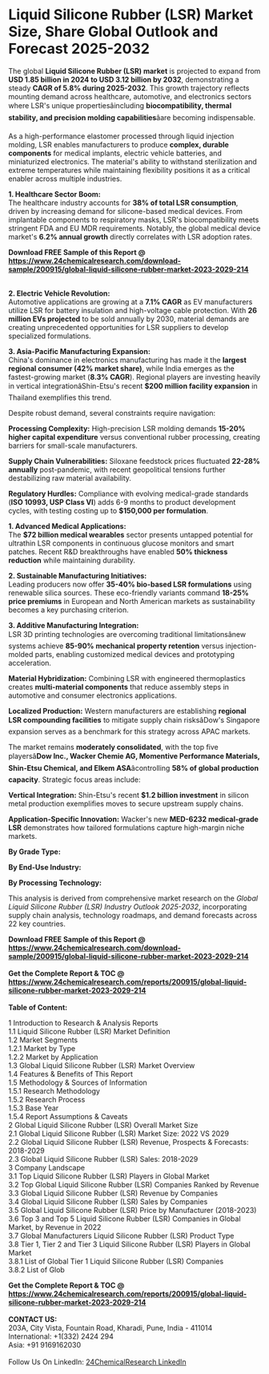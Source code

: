 <h1>Liquid Silicone Rubber (LSR) Market Size, Share Global Outlook and Forecast 2025-2032</h1><p>The global <strong>Liquid Silicone Rubber (LSR) market</strong> is projected to expand from <strong>USD 1.85 billion in 2024 to USD 3.12 billion by 2032</strong>, demonstrating a steady <strong>CAGR of 5.8% during 2025-2032</strong>. This growth trajectory reflects mounting demand across healthcare, automotive, and electronics sectors where LSR's unique propertiesâincluding <strong>biocompatibility, thermal stability, and precision molding capabilities</strong>âare becoming indispensable.</p><p>As a high-performance elastomer processed through liquid injection molding, LSR enables manufacturers to produce <strong>complex, durable components</strong> for medical implants, electric vehicle batteries, and miniaturized electronics. The material's ability to withstand sterilization and extreme temperatures while maintaining flexibility positions it as a critical enabler across multiple industries.</p><p><strong>1. Healthcare Sector Boom:</strong><br>
The healthcare industry accounts for <strong>38% of total LSR consumption</strong>, driven by increasing demand for silicone-based medical devices. From implantable components to respiratory masks, LSR's biocompatibility meets stringent FDA and EU MDR requirements. Notably, the global medical device market's <strong>6.2% annual growth</strong> directly correlates with LSR adoption rates.</p><div><b>Download FREE Sample of this Report @ 
            <a href="https://www.24chemicalresearch.com/download-sample/200915/global-liquid-silicone-rubber-market-2023-2029-214">
            https://www.24chemicalresearch.com/download-sample/200915/global-liquid-silicone-rubber-market-2023-2029-214</a></b></div><br><p><strong>2. Electric Vehicle Revolution:</strong><br>
Automotive applications are growing at a <strong>7.1% CAGR</strong> as EV manufacturers utilize LSR for battery insulation and high-voltage cable protection. With <strong>26 million EVs projected</strong> to be sold annually by 2030, material demands are creating unprecedented opportunities for LSR suppliers to develop specialized formulations.</p><p><strong>3. Asia-Pacific Manufacturing Expansion:</strong><br>
China's dominance in electronics manufacturing has made it the <strong>largest regional consumer (42% market share)</strong>, while India emerges as the fastest-growing market (<strong>8.3% CAGR</strong>). Regional players are investing heavily in vertical integrationâShin-Etsu's recent <strong>$200 million facility expansion</strong> in Thailand exemplifies this trend.</p><p>Despite robust demand, several constraints require navigation:</p><p><strong>Processing Complexity:</strong> High-precision LSR molding demands <strong>15-20% higher capital expenditure</strong> versus conventional rubber processing, creating barriers for small-scale manufacturers.</p><p><strong>Supply Chain Vulnerabilities:</strong> Siloxane feedstock prices fluctuated <strong>22-28% annually</strong> post-pandemic, with recent geopolitical tensions further destabilizing raw material availability.</p><p><strong>Regulatory Hurdles:</strong> Compliance with evolving medical-grade standards (<strong>ISO 10993, USP Class VI</strong>) adds 6-9 months to product development cycles, with testing costing up to <strong>$150,000 per formulation</strong>.</p><p><strong>1. Advanced Medical Applications:</strong><br>
The <strong>$72 billion medical wearables</strong> sector presents untapped potential for ultrathin LSR components in continuous glucose monitors and smart patches. Recent R&amp;D breakthroughs have enabled <strong>50% thickness reduction</strong> while maintaining durability.</p><p><strong>2. Sustainable Manufacturing Initiatives:</strong><br>
Leading producers now offer <strong>35-40% bio-based LSR formulations</strong> using renewable silica sources. These eco-friendly variants command <strong>18-25% price premiums</strong> in European and North American markets as sustainability becomes a key purchasing criterion.</p><p><strong>3. Additive Manufacturing Integration:</strong><br>
LSR 3D printing technologies are overcoming traditional limitationsânew systems achieve <strong>85-90% mechanical property retention</strong> versus injection-molded parts, enabling customized medical devices and prototyping acceleration.</p><p><strong>Material Hybridization:</strong> Combining LSR with engineered thermoplastics creates <strong>multi-material components</strong> that reduce assembly steps in automotive and consumer electronics applications.</p><p><strong>Localized Production:</strong> Western manufacturers are establishing <strong>regional LSR compounding facilities</strong> to mitigate supply chain risksâDow's Singapore expansion serves as a benchmark for this strategy across APAC markets.</p><p>The market remains <strong>moderately consolidated</strong>, with the top five playersâ<strong>Dow Inc., Wacker Chemie AG, Momentive Performance Materials, Shin-Etsu Chemical, and Elkem ASA</strong>âcontrolling <strong>58% of global production capacity</strong>. Strategic focus areas include:</p><p><strong>Vertical Integration:</strong> Shin-Etsu's recent <strong>$1.2 billion investment</strong> in silicon metal production exemplifies moves to secure upstream supply chains.</p><p><strong>Application-Specific Innovation:</strong> Wacker's new <strong>MED-6232 medical-grade LSR</strong> demonstrates how tailored formulations capture high-margin niche markets.</p><p><strong>By Grade Type:</strong></p><p><strong>By End-Use Industry:</strong></p><p><strong>By Processing Technology:</strong></p><p>This analysis is derived from comprehensive market research on the <em>Global Liquid Silicone Rubber (LSR) Industry Outlook 2025-2032</em>, incorporating supply chain analysis, technology roadmaps, and demand forecasts across 22 key countries.</p><div><b>Download FREE Sample of this Report @ 
            <a href="https://www.24chemicalresearch.com/download-sample/200915/global-liquid-silicone-rubber-market-2023-2029-214">
            https://www.24chemicalresearch.com/download-sample/200915/global-liquid-silicone-rubber-market-2023-2029-214</a></b></div><br><div><b>Get the Complete Report & TOC @ 
            <a href="https://www.24chemicalresearch.com/reports/200915/global-liquid-silicone-rubber-market-2023-2029-214">
            https://www.24chemicalresearch.com/reports/200915/global-liquid-silicone-rubber-market-2023-2029-214</a></b></div><br>
            <b>Table of Content:</b><p>1 Introduction to Research & Analysis Reports<br />
    1.1 Liquid Silicone Rubber (LSR) Market Definition<br />
    1.2 Market Segments<br />
        1.2.1 Market by Type<br />
        1.2.2 Market by Application<br />
    1.3 Global Liquid Silicone Rubber (LSR) Market Overview<br />
    1.4 Features & Benefits of This Report<br />
    1.5 Methodology & Sources of Information<br />
        1.5.1 Research Methodology<br />
        1.5.2 Research Process<br />
        1.5.3 Base Year<br />
        1.5.4 Report Assumptions & Caveats<br />
2 Global Liquid Silicone Rubber (LSR) Overall Market Size<br />
    2.1 Global Liquid Silicone Rubber (LSR) Market Size: 2022 VS 2029<br />
    2.2 Global Liquid Silicone Rubber (LSR) Revenue, Prospects & Forecasts: 2018-2029<br />
    2.3 Global Liquid Silicone Rubber (LSR) Sales: 2018-2029<br />
3 Company Landscape<br />
    3.1 Top Liquid Silicone Rubber (LSR) Players in Global Market<br />
    3.2 Top Global Liquid Silicone Rubber (LSR) Companies Ranked by Revenue<br />
    3.3 Global Liquid Silicone Rubber (LSR) Revenue by Companies<br />
    3.4 Global Liquid Silicone Rubber (LSR) Sales by Companies<br />
    3.5 Global Liquid Silicone Rubber (LSR) Price by Manufacturer (2018-2023)<br />
    3.6 Top 3 and Top 5 Liquid Silicone Rubber (LSR) Companies in Global Market, by Revenue in 2022<br />
    3.7 Global Manufacturers Liquid Silicone Rubber (LSR) Product Type<br />
    3.8 Tier 1, Tier 2 and Tier 3 Liquid Silicone Rubber (LSR) Players in Global Market<br />
        3.8.1 List of Global Tier 1 Liquid Silicone Rubber (LSR) Companies<br />
        3.8.2 List of Glob</p><div><b>Get the Complete Report & TOC @ 
            <a href="https://www.24chemicalresearch.com/reports/200915/global-liquid-silicone-rubber-market-2023-2029-214">
            https://www.24chemicalresearch.com/reports/200915/global-liquid-silicone-rubber-market-2023-2029-214</a></b></div><br><b>CONTACT US:</b><br>
            203A, City Vista, Fountain Road, Kharadi, Pune, India - 411014<br>
            International: +1(332) 2424 294<br>
            Asia: +91 9169162030 <br><br>
            Follow Us On LinkedIn: <a href="https://www.linkedin.com/company/24chemicalresearch/">24ChemicalResearch LinkedIn</a>